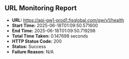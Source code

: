 ## URL Monitoring Report

- **URL:** https://api-gw1-prod1.fisglobal.com/gw/v1/health
- **Start Time:** 2025-06-18T01:09:50.571600
- **End Time:** 2025-06-18T01:09:50.719298
- **Total Time Taken:** 0.147698 seconds
- **HTTP Status Code:** 200
- **Status:** Success
- **Failure Reason:** N/A
